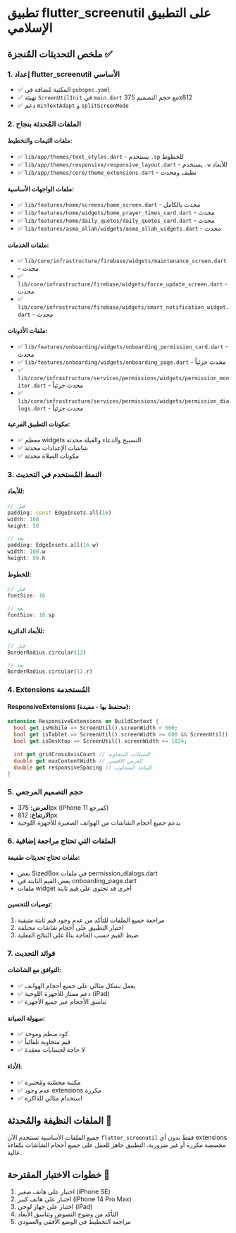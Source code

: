 # تطبيق flutter_screenutil على التطبيق الإسلامي

## ملخص التحديثات المُنجزة ✅

### 1. إعداد flutter_screenutil الأساسي
- ✅ المكتبة مُضافة في `pubspec.yaml`
- ✅ تهيئة `ScreenUtilInit` في `main.dart` مع حجم التصميم 375x812
- ✅ دعم `minTextAdapt` و `splitScreenMode`

### 2. الملفات المُحدثة بنجاح

#### ملفات الثيمات والتخطيط:
- ✅ `lib/app/themes/text_styles.dart` - يستخدم `.sp` للخطوط
- ✅ `lib/app/themes/responsive/responsive_layout.dart` - يستخدم `.w` للأبعاد
- ✅ `lib/app/themes/core/theme_extensions.dart` - نظيف ومحدث

#### ملفات الواجهات الأساسية:
- ✅ `lib/features/home/screens/home_screen.dart` - محدث بالكامل
- ✅ `lib/features/home/widgets/home_prayer_times_card.dart` - محدث
- ✅ `lib/features/home/daily_quotes/daily_quotes_card.dart` - محدث
- ✅ `lib/features/asma_allah/widgets/asma_allah_widgets.dart` - محدث

#### ملفات الخدمات:
- ✅ `lib/core/infrastructure/firebase/widgets/maintenance_screen.dart` - محدث
- ✅ `lib/core/infrastructure/firebase/widgets/force_update_screen.dart` - محدث
- ✅ `lib/core/infrastructure/firebase/widgets/smart_notification_widget.dart` - محدث

#### ملفات الأذونات:
- ✅ `lib/features/onboarding/widgets/onboarding_permission_card.dart` - محدث
- ✅ `lib/features/onboarding/widgets/onboarding_page.dart` - محدث جزئياً
- ✅ `lib/core/infrastructure/services/permissions/widgets/permission_monitor.dart` - محدث جزئياً
- ✅ `lib/core/infrastructure/services/permissions/widgets/permission_dialogs.dart` - محدث جزئياً

#### مكونات التطبيق الفرعية:
- ✅ معظم widgets التسبيح والدعاء والقبلة محدثة
- ✅ شاشات الإعدادات محدثة
- ✅ مكونات الصلاة محدثة

### 3. النمط المُستخدم في التحديث

#### للأبعاد:
```dart
// قبل
padding: const EdgeInsets.all(16)
width: 100
height: 50

// بعد
padding: EdgeInsets.all(16.w)
width: 100.w
height: 50.h
```

#### للخطوط:
```dart
// قبل
fontSize: 16

// بعد
fontSize: 16.sp
```

#### للأبعاد الدائرية:
```dart
// قبل
BorderRadius.circular(12)

// بعد
BorderRadius.circular(12.r)
```

### 4. Extensions المُستخدمة

#### ResponsiveExtensions (محتفظ بها - مفيدة):
```dart
extension ResponsiveExtensions on BuildContext {
  bool get isMobile => ScreenUtil().screenWidth < 600;
  bool get isTablet => ScreenUtil().screenWidth >= 600 && ScreenUtil().screenWidth < 1024;
  bool get isDesktop => ScreenUtil().screenWidth >= 1024;
  
  int get gridCrossAxisCount // للشبكات المتجاوبة
  double get maxContentWidth // للعرض الأقصى
  double get responsiveSpacing // للتباعد المتجاوب
}
```

### 5. حجم التصميم المرجعي
- **العرض:** 375px (iPhone 11 كمرجع)
- **الارتفاع:** 812px
- يدعم جميع أحجام الشاشات من الهواتف الصغيرة للأجهزة اللوحية

### 6. الملفات التي تحتاج مراجعة إضافية

#### ملفات تحتاج تحديثات طفيفة:
- بعض SizedBox في ملفات permission_dialogs.dart
- بعض القيم الثابتة في onboarding_page.dart
- ملفات widget أخرى قد تحتوي على قيم ثابتة

#### توصيات للتحسين:
1. مراجعة جميع الملفات للتأكد من عدم وجود قيم ثابتة متبقية
2. اختبار التطبيق على أحجام شاشات مختلفة
3. ضبط القيم حسب الحاجة بناءً على النتائج الفعلية

### 7. فوائد التحديث

#### التوافق مع الشاشات:
- ✅ يعمل بشكل مثالي على جميع أحجام الهواتف
- ✅ دعم ممتاز للأجهزة اللوحية (iPad)
- ✅ تناسق الأحجام عبر جميع الأجهزة

#### سهولة الصيانة:
- ✅ كود منظم وموحد
- ✅ قيم متجاوبة تلقائياً
- ✅ لا حاجة لحسابات معقدة

#### الأداء:
- ✅ مكتبة محسّنة ومُختبرة
- ✅ عدم وجود extensions مكررة
- ✅ استخدام مثالي للذاكرة

## الملفات النظيفة والمُحدثة 🎯

جميع الملفات الأساسية تستخدم الآن `flutter_screenutil` فقط بدون أي extensions مخصصة مكررة أو غير ضرورية. التطبيق جاهز للعمل على جميع أحجام الشاشات بكفاءة عالية.

## خطوات الاختبار المقترحة 🧪

1. اختبار على هاتف صغير (iPhone SE)
2. اختبار على هاتف كبير (iPhone 14 Pro Max)
3. اختبار على جهاز لوحي (iPad)
4. التأكد من وضوح النصوص وتناسق الأبعاد
5. مراجعة التخطيط في الوضع الأفقي والعمودي